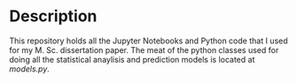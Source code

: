 # Description
This repository holds all the Jupyter Notebooks and Python code that I used for my M. Sc. dissertation paper.
The meat of the python classes used for doing all the statistical anaylisis and prediction models is located at *models.py*.
